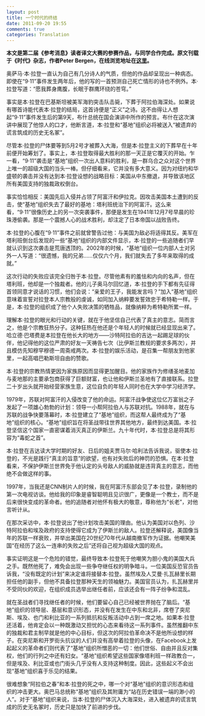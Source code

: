 ```yaml
---
layout: post
title: 一个时代的终结
date: 2011-09-20 19:55
comments: true
categories: Translation
---
```


**本文是第二届《参考消息》读者译文大赛的参赛作品，与同学合作完成。原文刊载于《时代》杂志，作者Peter Bergen，在线浏览地址在[这里](http://goo.gl/QS06W)。**

奥萨马·本·拉登一直认为自己有几分诗人的气质，但他的作品却呈现出一种病态。即使在“9·11”事件发生两年后，他的写的一首预测自己死亡情形的诗也不例外。本·拉登写道：“愿我葬身鹰腹，长眠于群鹰环绕的苍穹。”

事实是本·拉登在巴基斯坦被美军海豹突击队击毙，下葬于阿拉伯海深处。如果说有哪首诗能代表本·拉登的结局，这首诗便是“正义”之诗。这不由得让人想起“9·11”事件发生后的第9天，布什总统在国会演讲中所作的预言。布什在这次演讲中展现了他惊人的口才，他断言道，本·拉登和“基地”组织必将被送入“被遗弃的谎言筑成的历史无名冢”。

<!-- more -->

尽管本·拉登的尸体要等到5月2号才被葬入大海，但是本·拉登主义的下葬早在十年前便开始筹划了。事实上，本·拉登取得最大胜利的那一天正是它覆灭的开始。乍一看，“9·11”袭击是“基地”组织一次出人意料的胜利，是一群乌合之众对这个世界上唯一的超级大国的当头一棒。但仔细看来，它并没有多大意义。因为对纽约和华盛顿的袭击并没有达到本·拉登设想的战略目标：美国从中东撤退，并导致该地区所有美国支持的独裁政权倒台。

事实恰恰相反：美国先后入侵并占领了阿富汗和伊拉克。因攻击美国本土遭到的反击，使“基地”组织失去了最好的基地：塔利班统治下的阿富汗。这么来看，“9·11”很像历史上的另一次突袭事件，那便是发生在1941年12月7号早晨的珍珠港偷袭。那是一个震撼人心的战术胜利，却注定了日本帝国以战败告终。

本·拉登的心腹在“9·11”事件之前就曾警告过他：与美国为敌必将适得其反。美军在塔利班倒台后发现的一些“基地”组织的内部文件显示，本·拉登的一些追随者们早就认识到这次袭击是荒唐透顶的。2002年的时候，“基地”组织一位内部人士对另外一人写道：“很遗憾，我的兄弟……仅仅六个月，我们就失去了多年来取得的成就。”

这次行动的失败应该完全归咎于本·拉登。尽管他素有的羞怯和内向的名声，但在塔利班，他却是一个独裁者。他的儿子奥马尔回忆道，本·拉登的手下都有先征得首领同意才说话的习惯，他们会说：“亲爱的王子，我能发言吗？”加入“基地”组织意味着宣誓对拉登本人宗教般的虔诚，如同加入纳粹要发誓效忠于希特勒一样。于是，本·拉登的组织成了他个人失败决策的牺牲品，就像纳粹为希特勒所累一样。

理解本·拉登的眼光和行动的关键，就在于他坚信自己代表了真主的意志。简而言之，他是个宗教狂热分子。这种狂热在他还是个年轻人的时候就已经显现出来了。哈立德·巴塔费是本拉登在他长大的地方——沙特阿拉伯的吉达一起踢足球的伙伴，他记得他的这位严肃的好友一天祷告七次（比伊斯兰教规的要求多两次），并且模仿先知穆罕穆德一周斋戒两次。本·拉登的娱乐活动，是召集一帮朋友到他家里，一起高唱巴勒斯坦自由的赞歌。

本·拉登的宗教热情更因为家族原因而显得更加醒目。他的家族作为修缮圣地麦加与麦地那的主要承包商获得了巨额财富，也让他和伊斯兰圣地有了直接联系。拉登二十岁出头就开始经营家族生意，这位自负的年轻人同时也在大学中学习经济学。

1979年，苏联对阿富汗的入侵改变了他的命运。阿富汗战争使这位亿万富翁之子发起了一项雄心勃勃的计划：领导一小帮阿拉伯人与苏联对抗。1988年，就在与苏联的战争快要落幕时，本·拉登建立了“基地”组织，而这帮人最终成为了“基地”组织的核心。“基地”组织旨在将圣战带往世界其他地方，最终到达美国。本·拉登坚信这个国家一直密谋着消灭真正的伊斯兰。九十年代时，本·拉登总是将其形容为“毒蛇之首”。

本·拉登在吉达读大学时期的好友、日后的姐夫贾马尔·哈利法告诉我说，驱使本·拉登的，不光是践行“真主的旨意”的欲望，也有对失败后的神罚的恐惧。在本·拉登看来，不保护伊斯兰世界免于他认定的头号敌人的威胁就是违背真主的意志，而他绝不会做这样的事。

1997年，当我还是CNN制片人的时候，我在阿富汗东部会见了本·拉登，录制他的第一次电视访谈。他给我的印象是睿智聪明且见识很广，更像是一个教士，而不是后来很快变成的革命者。他的追随者对他怀有极大的敬意，尊称他为“长老”，对他言听计从。

在那次采访中，本·拉登说出了他计划攻击美国的理由。他认为美国对以色列、沙特阿拉伯和埃及政府的支持使得它成为了伊斯兰的敌人。拉登还解释说，美国像当年的苏联一样衰败，并举出美国在20世纪70年代从越南撤军作为证据。他嘲笑美国“在经历了这么一连串的失败之后”还将自己视为超级大国的观点。

事实证明这是一个危险的错觉，最终导致本·拉登死于他嘲笑为胆小鬼的美国大兵之手。既然他死了，难免会出现一些争夺继任权的明争暗斗。一位美国反恐官员告诉我，“没有既定的计划”来决定谁将接替本·拉登。虽然埃及人艾曼·扎瓦赫里长期担任他的副手，但他不具备拉登那种天生的领袖魅力。美国官员认为，扎瓦赫里并不受同伙的欢迎，在组织成员选举出继任者前，应该还会有一阵子纷争和混乱。

就在圣战者们寻找继任者的时候，他们要留心自己已经被世界抛在了脑后。“基地”组织的领导层、基层和意识形态，并没有在发生在中东和北非，席卷了突尼斯、埃及、也门和利比亚的一系列抵抗和反叛活动中占到一席之地。如果本·拉登还活着，他肯定会以一种既激动又担忧的心态来看待这一系列事件。虽然推翻中东的独裁和君主制早就是他的中心目标，但这次的阿拉伯革命决不是他所设想的样子。在突尼斯和开罗街头抗议的人们并没有高举着拉登的头像，在Facebook上发起起义的革命者们则代表了“基地”组织所憎恶的一切：他们世俗、自由并且反对集权，他们的行列之中还有妇女。“基地”组织希望这些国家像塔利班一样政教合一，但是埃及、利比亚或也门街头几乎没有人支持这种制度。因此，这些起义不会出现“基地”组织喜于乐见的结果。

很难想象“阿拉伯之春”和本·拉登的死之中，哪一个对“基地”组织的意识形态和组织的冲击更大。奥巴马总统称“基地”组织及其附庸为“站在历史错误一端的渺小的人”。对于“基地”组织来说，当本·拉登的尸体沉入大海深处，进入被遗弃的谎言筑成的历史无名冢时，历史只是加快了前进的步伐。

